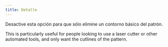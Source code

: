 ```yaml
---
title: Detalle
---
```


Desactive esta opción para que sólo elimine un contorno básico del patrón.

This is particularly useful for people looking to use a laser cutter or other automated tools, and only want the cutlines of the pattern.

